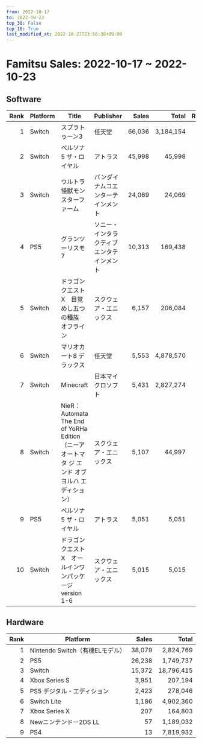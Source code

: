 ```yaml
---
from: 2022-10-17
to: 2022-10-23
top_30: False
top_10: True
last_modified_at: 2022-10-27T23:56:38+09:00
---
```

# Famitsu Sales: 2022-10-17 ~ 2022-10-23
## Software
| Rank | Platform | Title | Publisher | Sales | Total | Rate | New |
| -: | -- | -- | -- | -: | -: | -: | -- |
| 1 | Switch | スプラトゥーン3 | 任天堂 | 66,036 | 3,184,154 |  |  |
| 2 | Switch | ペルソナ5 ザ・ロイヤル | アトラス | 45,998 | 45,998 |  | **New** |
| 3 | Switch | ウルトラ怪獣モンスターファーム | バンダイナムコエンターテインメント | 24,069 | 24,069 |  | **New** |
| 4 | PS5 | グランツーリスモ7 | ソニー・インタラクティブエンタテインメント | 10,313 | 169,438 |  |  |
| 5 | Switch | ドラゴンクエストX　目覚めし五つの種族　オフライン | スクウェア・エニックス | 6,157 | 206,084 |  |  |
| 6 | Switch | マリオカート8 デラックス | 任天堂 | 5,553 | 4,878,570 |  |  |
| 7 | Switch | Minecraft | 日本マイクロソフト | 5,431 | 2,827,274 |  |  |
| 8 | Switch | NieR：Automata The End of YoRHa Edition（ニーア オートマタ ジ エンド オブ ヨルハ エディション） | スクウェア・エニックス | 5,107 | 44,997 |  |  |
| 9 | PS5 | ペルソナ5 ザ・ロイヤル | アトラス | 5,051 | 5,051 |  | **New** |
| 10 | Switch | ドラゴンクエストX　オールインワンパッケージ version 1-6 | スクウェア・エニックス | 5,015 | 5,015 |  | **New** |

## Hardware
| Rank | Platform | Sales | Total |
| -: | -- | -: | -: |
| 1 | Nintendo Switch（有機ELモデル） | 38,079 | 2,824,769 |
| 2 | PS5 | 26,238 | 1,749,737 |
| 3 | Switch | 15,372 | 18,796,415 |
| 4 | Xbox Series S | 3,951 | 207,194 |
| 5 | PS5 デジタル・エディション | 2,423 | 278,046 |
| 6 | Switch Lite | 1,186 | 4,902,360 |
| 7 | Xbox Series X | 207 | 164,803 |
| 8 | Newニンテンドー2DS LL | 57 | 1,189,032 |
| 9 | PS4 | 13 | 7,819,932 |